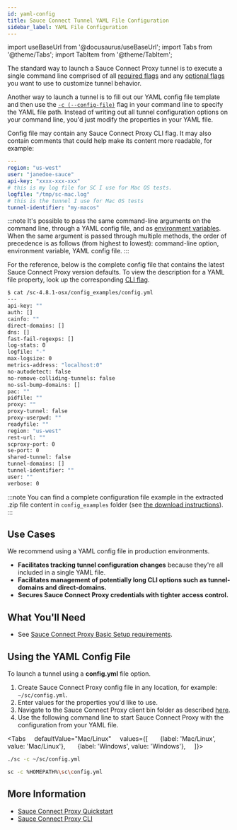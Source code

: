 ```yaml
---
id: yaml-config
title: Sauce Connect Tunnel YAML File Configuration
sidebar_label: YAML File Configuration
---
```


import useBaseUrl from '@docusaurus/useBaseUrl';
import Tabs from '@theme/Tabs';
import TabItem from '@theme/TabItem';


The standard way to launch a Sauce Connect Proxy tunnel is to execute a single command line comprised of all [required flags](/dev/cli/sauce-connect-proxy/#main) and any [optional flags](/dev/cli/sauce-connect-proxy/) you want to use to customize tunnel behavior.

Another way to launch a tunnel is to fill out our YAML config file template and then use the [`-c (--config-file)`](/dev/cli/sauce-connect-proxy/#--config-file) flag in your command line to specify the YAML file path. Instead of writing out all tunnel configuration options on your command line, you'd just modify the properties in your YAML file.

Config file may contain any Sauce Connect Proxy CLI flag. It may also contain comments that could help make its content more readable, for example:

```yaml
---
region: "us-west"
user: "janedoe-sauce"
api-key: "xxxx-xxx-xxx"
# this is my log file for SC I use for Mac OS tests.
logfile: "/tmp/sc-mac.log"
# this is the tunnel I use for Mac OS tests
tunnel-identifier: "my-macos"
```

:::note
It's possible to pass the same command-line arguments on the command line, through a YAML config file, and as [environment variables](/secure-connections/sauce-connect/setup-configuration/environment-variables/).
When the same argument is passed through multiple methods, the order of precedence is as follows (from highest to lowest): command-line option, environment variable, YAML config file.
:::

For the reference, below is the complete config file that contains the latest Sauce Connect Proxy version defaults.
To view the description for a YAML file property, look up the corresponding [CLI flag](/dev/cli/sauce-connect-proxy/).

```bash
$ cat /sc-4.8.1-osx/config_examples/config.yml
---
api-key: ""
auth: []
cainfo: ""
direct-domains: []
dns: []
fast-fail-regexps: []
log-stats: 0
logfile: "-"
max-logsize: 0
metrics-address: "localhost:0"
no-autodetect: false
no-remove-colliding-tunnels: false
no-ssl-bump-domains: []
pac: ""
pidfile: ""
proxy: ""
proxy-tunnel: false
proxy-userpwd: ""
readyfile: ""
region: "us-west"
rest-url: ""
scproxy-port: 0
se-port: 0
shared-tunnel: false
tunnel-domains: []
tunnel-identifier: ""
user: ""
verbose: 0
```

:::note
You can find a complete configuration file example in the extracted .zip file content in `config_examples` folder (see [the download instructions](/secure-connections/sauce-connect/installation/)).
:::


## Use Cases

We recommend using a YAML config file in production environments.
* **Facilitates tracking tunnel configuration changes** because they're all included in a single YAML file.
* **Facilitates management of potentially long CLI options such as tunnel-domains and direct-domains.**
* **Secures Sauce Connect Proxy credentials with tighter access control.**


## What You'll Need
* See [Sauce Connect Proxy Basic Setup requirements](/secure-connections/sauce-connect/setup-configuration/basic-setup/#what-youll-need).


## Using the YAML Config File

To launch a tunnel using a **config.yml** file option.

1. Create Sauce Connect Proxy config file in any location, for example: `~/sc/config.yml`.
2. Enter values for the properties you'd like to use.
3. Navigate to the Sauce Connect Proxy client bin folder as described [here](/secure-connections/sauce-connect/setup-configuration/basic-setup#basic-setup-with-a-test-script).
4. Use the following command line to start Sauce Connect Proxy with the configuration from your YAML file.

  <Tabs
      defaultValue="Mac/Linux"
      values={[
        {label: 'Mac/Linux', value: 'Mac/Linux'},
        {label: 'Windows', value: 'Windows'},
      ]}>

  <TabItem value="Mac/Linux">

  ```bash
  ./sc -c ~/sc/config.yml
  ```

  </TabItem>
  <TabItem value="Windows">

  ```bash
  sc -c %HOMEPATH%\sc\config.yml
  ```

  </TabItem>
  </Tabs>


## More Information
* [Sauce Connect Proxy Quickstart](/secure-connections/sauce-connect/quickstart)
* [Sauce Connect Proxy CLI](/dev/cli/sauce-connect-proxy)
